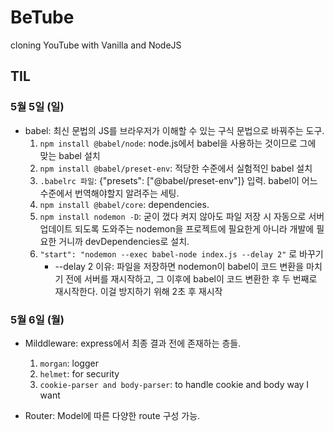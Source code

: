 # BeTube
cloning YouTube with Vanilla and NodeJS

## TIL

### 5월 5일 (일)
* babel: 최신 문법의 JS를 브라우저가 이해할 수 있는 구식 문법으로 바꿔주는 도구.
    1. `npm install @babel/node`: node.js에서 babel을 사용하는 것이므로 그에 맞는 babel 설치
    2. `npm install @babel/preset-env`: 적당한 수준에서 실험적인 babel 설치
    3. `.babelrc 파일`: {"presets": ["@babel/preset-env"]} 입력. babel이 어느 수준에서 번역해야할지 알려주는 세팅.
    4. `npm install @babel/core`: dependencies.
    5. `npm install nodemon -D`: 굳이 껐다 켜지 않아도 파일 저장 시 자동으로 서버 업데이트 되도록 도와주는 nodemon을 프로젝트에 필요한게 아니라 개발에 필요한 거니까 devDependencies로 설치. 
    6. `"start": "nodemon --exec babel-node index.js --delay 2"` 로 바꾸기
        * --delay 2 이유: 파일을 저장하면 nodemon이 babel이 코드 변환을 마치기 전에 서버를 재시작하고, 그 이후에 babel이 코드 변환한 후 두 번째로 재시작한다. 이걸 방지하기 위해 2초 후 재시작

### 5월 6일 (월)
* Milddleware: express에서 최종 결과 전에 존재하는 층들.
    1. `morgan`: logger
    2. `helmet`: for security
    3. `cookie-parser and body-parser`: to handle cookie and body way I want

* Router: Model에 따른 다양한 route 구성 가능.